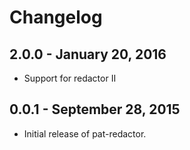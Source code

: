 # Changelog


## 2.0.0 - January 20, 2016

- Support for redactor II

## 0.0.1 - September 28, 2015

- Initial release of pat-redactor.

